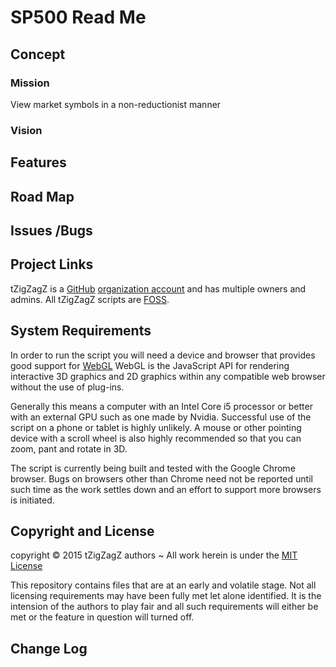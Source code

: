 SP500 Read Me
===========
<!--
[Web page view]( http://jaanga.github.io/sp500/ "View files with docBrowser" ) &nbsp;  
[Source code view]( https://github.com/jaanga/sp500 "View files with GitHub")


### Live Demo

<iframe src="http://jaanga.github.io/sp500/latest/index.html" width=100% height=500px class='overview' >
There is an `iframe` here. It is not visible when viewed on github.com/jaanga/sp500. To view, click 'Web page view' just above.
</iframe>
_SP500 - latest revision_ / [Full Screen]( http://jaanga.github.io/sp500/latest/index.html )
-->

## Concept

### Mission  
<!-- a statement of a rationale, applicable now as well as in the future -->
View market symbols in a non-reductionist manner

### Vision  
<!--  a descriptive picture of a desired future state -->


## Features
<!-- and benefits -->


## Road Map


## Issues /Bugs


## Project Links

tZigZagZ is a [GitHub]( http://github.com) [organization account]( https://help.github.com/articles/what-s-the-difference-between-user-and-organization-accounts ) and has multiple owners and admins. 
All tZigZagZ scripts are [FOSS]( https://en.wikipedia.org/wiki/Free_and_open-source_software ).


## System Requirements

In order to run the script you will need a device and browser that provides good support for [WebGL](http://get.webgl.org/)
WebGL is the JavaScript API for rendering interactive 3D graphics and 2D graphics within any compatible web browser without the use of plug-ins. 

Generally this means a computer with an Intel Core i5 processor or better with an external GPU such as one made by Nvidia. 
Successful use of the script on a phone or tablet is highly unlikely. 
A mouse or other pointing device with a scroll wheel is also highly recommended so that you can zoom, pant and rotate in 3D.
 
The script is currently being built and tested with the Google Chrome browser. 
Bugs on browsers other than Chrome need not be reported until such time as the work settles down and an effort to support more browsers is initiated.


## Copyright and License

copyright &copy; 2015 tZigZagZ authors ~ 
All work herein is under the [MIT License]( http://tZigZagZ.github.io/libs/tZigZagZ-copyright-and-mit-license.md )

This repository contains files that are at an early and volatile stage. Not all licensing requirements may have been fully met let alone identified. It is the intension of the authors to play fair and all such requirements will either be met or the feature in question will turned off.


## Change Log




